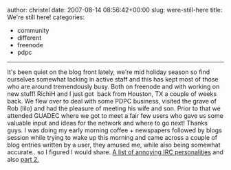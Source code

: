 author: christel
date: 2007-08-14 08:56:42+00:00
slug: were-still-here
title: We're still here!
categories:
- community
- different
- freenode
- pdpc
---

It's been quiet on the blog front lately, we're mid holiday season so find ourselves somewhat lacking in active staff and this has kept most of those who are around tremendously busy. Both on freenode and with working on new stuff!
RichiH and I just got  back from Houston, TX a couple of weeks back. We flew over to deal with some PDPC business, visited the grave of Rob (lilo) and had the pleasure of meeting his wife and son. Prior to that we attended GUADEC where we got to meet a fair few users who gave us some valuable input and ideas for the network and where to go next! Thanks guys.
I was doing my early morning coffee + newspapers followed by blogs session while trying to wake up this morning and came across a couple of blog entries written by a user, they amused me, while also being somewhat accurate.. so I figured I would share. [A list of annoying IRC personalities](http://dammitcoetzee.blogspot.com/2007/08/list-of-some-of-most-annoying-irc.html) and also [part 2.](http://dammitcoetzee.blogspot.com/2007/08/most-annoying-irc-personalities-2.html)
